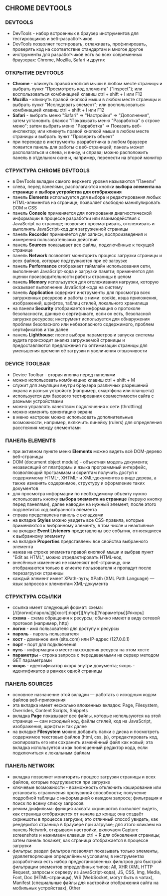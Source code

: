 ## CHROME DEVTOOLS

### DEVTOOLS
* DevTools - набор встроенных в браузер инструментов для тестировщиков и веб-разработчиков
* DevTools позволяет тестировать, отлаживать, профилировать, проверять код на соответствие стандартам и многое другое
* инструменты для разработчиков есть во всех современных браузерах: Chrome, Mozilla, Safari и других

### ОТКРЫТИЕ DEVTOOLS
* **Chrome** - кликнуть правой кнопкой мыши в любом месте страницы и выбрать пункт "Просмотреть код элемента" ("Inspect"); или воспользоваться комбинацией клавиш ctrl + shift + I или F12
* **Mozilla** - кликнуть правой кнопкой мыши в любом месте страницы и выбрать пункт "Исследовать элемент"; или воспользоваться комбинацией клавиш ctrl + shift + I или F12
* **Safari** - выбрать меню "Safari" => "Настройки" => "Дополнения", затем установить флажок "Показывать меню "Разработка" в строке меню"; затем выбрать меню "Разработка" => Показать веб-инспектор; или кликнуть правой кнопкой мыши в любом месте страницы и выбрать пункт "Проверить объект"
* при переходе в инструменты разработчика в любом браузере появится панель для работы с веб-страницей; панель может располагаться и слева, и внизу, и справа; можно расположить панель в отдельном окне и, например, перенести на второй монитор

### СТРУКТУРА CHROME DEVTOOLS
* в DevTools вкладки самого верхнего уровня называются "Панели"
* слева, перед панелями, располагаются кнопки **выбора элемента на странице** и **выбора устройства для отображения**
* панель **Elements** используется для выбора и редактирования любых HTML-элементов на странице; позволяет свободно манипулировать DOM и CSS
* панель **Console** применяется для логирования диагностической информации в процессе разработки или взаимодействия с JavaScript на странице; позволяет просматривать, отслеживать и выполнять JavaScript-код для загруженной страницы
* панель **Recorder** применяется для записи, воспроизведения и измерения пользовательских действий
* панель **Sources** показывает все файлы, подключённые к текущей странице
* панель **Network** позволяет мониторить процесс загрузки страницы и всех файлов, которые подгружаются при её загрузке
* панель **Performance** отображает таймлайн использования сети, выполнения JavaScript-кода и загрузки памяти; применяется для оценки производительности работы страницы в целом
* панель **Memory** используется для отслеживания нагрузки, которую оказывает выполнение JavaScript-кода на систему
* панель **Application** содержит инструменты для просмотра всех загруженных ресурсов и работы с ними: cookie, кэша приложения, изображений, шрифтов, таблиц стилей, локального хранилища
* на панели **Security** отображается информация о протоколе безопасности, данные о сертификате, если он есть, безопасной загрузке ресурсов; инструмент используется для обнаружения проблем безопасного или небезопасного содержимого, проблем сертификатов и так далее
* панель **Lighthouse**: после выбора параметров и запуска системы аудита происходит анализ загружаемой страницы и предоставляются предложения по оптимизации страницы для уменьшения времени её загрузки и увеличения отзывчивости

### DEVICE TOOLBAR
* Device Toolbar - вторая кнопка перед панелями
* можно использовать комбинацию клавиш ctrl + shift + M
* служит для эмуляции внутри браузера различных разрешений экрана и разных устройств (например, смартфона или планшета)
* используется для базового тестирования совместимости сайта с разными устройствами
* можно управлять качеством подключения к сети (throttling)
* можно изменять ориентацию экрана
* в меню настроек можно использовать дополнительные возможности, например, включить линейку (rulers) для определения расстояния между элементами

### ПАНЕЛЬ **ELEMENTS**
* при активном пункте меню **Elements** можно видеть всё DOM-дерево веб-страницы
* DOM (document object module) - объектная модель документа; независящий от платформы и языка программный интерфейс, позволяющий программам и скриптам получить доступ к содержимому HTML-, XHTML- и XML-документов в виде дерева, а также изменять содержимое, структуру и оформление таких документов
* для просмотра информации по необходимому объекту нужно использовать кнопку **выбора элемента на странице** (первую кнопку перед панелями), далее наводим на нужный элемент; после этого подсветится код выбранного элемента
* справа представлена панель с вкладками
* на вкладке **Styles** можно увидеть все CSS-правила, которые применяются к выбранному элементу, в том числе и неактивные
* на вкладке **Event Listeners** представлены все события, относящиеся к выбранному элементу
* на вкладке **Properties** представлены все свойства выбранного элемента
* нажав на строке элемента правой кнопкой мыши и выбрав пункт "Edit as HTML", можно отредактировать HTML-код
* внесённые изменения не изменяют веб-страницу, они отображаются только в клиенте пользователя и пропадут после перезагрузки страницы
* каждый элемент имеет XPath-путь; XPath (XML Path Language) — язык запросов к элементам XML-документа

### СТРУКТУРА ССЫЛКИ
* ссылка имеет следующий формат: схема:[//[логин[:пароль]@]хост[:порт]][/путь][?параметры][#якорь]
* **схема** - схема обращения к ресурсы; обычно имеют в виду сетевой протокол (например, http)
* **логин** - имя пользователя для доступу к ресурсы
* **пароль** - пароль пользователя
* **хост** - доменное имя (site.com) или IP-адрес (127.0.0.1)
* **порт** - порт для подключения
* **путь** - информация о месте нахождения ресурса на этом хосте
* **параметры** - строка запроса с передаваемыми на сервер методом GET параметрами
* **якорь** - идентификатор якоря внутри документа; якорь - идентификатор в рамках одной страницы

### ПАНЕЛЬ **SOURCES**
* основное назначение этой вкладки — работать с исходным кодом файлов веб-приложения
* эта вкладка имеет несколько вложенных вкладок: Page, Filesystem, Overrides, Content Scripts, Snippets
* вкладка **Page** показывает все файлы, которые используются на этой странице — сам исходный код, файлы стилей, код на JavaScript, изображения, шрифты и так далее
* на вкладке **Filesystem** можно добавить папки с диска и посмотреть содержимое текстовых файлов (html, css, js), отредактировать код, скопировать его или сохранить изменённый файл как новый; эта
вкладка используется и как полноценный редактор кода, если подключиться к локальным файлам

### ПАНЕЛЬ **NETWORK**
* вкладка позволяет мониторить процесс загрузки страницы и всех файлов, которые подгружаются при загрузке
* ключевые возможности - возможность отключить кэширование или установить ограничения пропускной способности; получение подробной таблицы с информацией о каждом запросе; фильтрация и поиск по всему списку запросов
* режим диафильма: функция захвата скриншотов позволяет видеть, как страница отображается от начала до конца; она создаёт скриншоты в процессе загрузки; это отличный способ увидеть, как рендерится страница в браузере при загрузке; для этого кликаем на панель Network, открываем настройки, включаем Capture screenshots и нажимаем клавиши ctrl + R для обновления страницы; затем панель покажет, как страница отображается в процессе загрузки
* фильтры: раздел фильтров позволяет показывать только элементы, удовлетворяющие определённым условиям; в инструментах разработчика есть набор предустановленных фильтров для быстрой фильтрации элементов определённых типов: All, XHR (XML HTTP Request, запросы к серверу из JavaScript-кода), JS, CSS, Img, Media, Font, Doc (HTML-страницы), WS (WebSocket, могут быть в чатах), Manifest (специальные файлы для настройки отображения сайта на мобильных устройствах), Other
